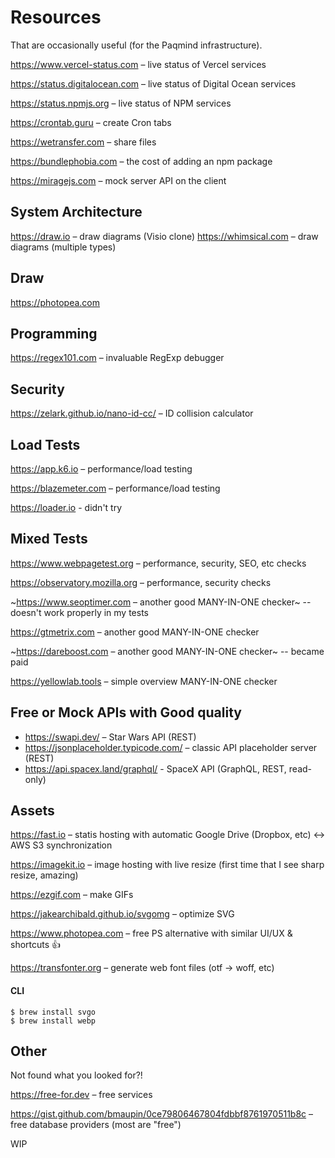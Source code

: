 # Resources

That are occasionally useful (for the Paqmind infrastructure).

https://www.vercel-status.com – live status of Vercel services 

https://status.digitalocean.com – live status of Digital Ocean services

https://status.npmjs.org – live status of NPM services

https://crontab.guru – create Cron tabs

https://wetransfer.com – share files 

https://bundlephobia.com – the cost of adding an npm package

https://miragejs.com – mock server API on the client

## System Architecture

https://draw.io – draw diagrams (Visio clone)
https://whimsical.com – draw diagrams (multiple types)

## Draw

https://photopea.com

## Programming

https://regex101.com – invaluable RegExp debugger 

## Security

https://zelark.github.io/nano-id-cc/ – ID collision calculator

## Load Tests

https://app.k6.io – performance/load testing

https://blazemeter.com – performance/load testing

https://loader.io - didn't try

## Mixed Tests

https://www.webpagetest.org – performance, security, SEO, etc checks

https://observatory.mozilla.org – performance, security checks

~https://www.seoptimer.com – another good MANY-IN-ONE checker~ -- doesn't work properly in my tests

https://gtmetrix.com – another good MANY-IN-ONE checker

~https://dareboost.com – another good MANY-IN-ONE checker~ -- became paid

https://yellowlab.tools – simple overview MANY-IN-ONE checker

## Free or Mock APIs with Good quality

- https://swapi.dev/ – Star Wars API (REST)
- https://jsonplaceholder.typicode.com/ – classic API placeholder server (REST)
- https://api.spacex.land/graphql/ - SpaceX API (GraphQL, REST, read-only)

## Assets

https://fast.io – statis hosting with automatic Google Drive (Dropbox, etc) <-> AWS S3 synchronization

https://imagekit.io – image hosting with live resize (first time that I see sharp resize, amazing)

https://ezgif.com – make GIFs

https://jakearchibald.github.io/svgomg – optimize SVG

https://www.photopea.com – free PS alternative with similar UI/UX & shortcuts 👍

https://transfonter.org – generate web font files (otf -> woff, etc)

#### CLI 

```
$ brew install svgo
$ brew install webp
```

## Other

Not found what you looked for?! 

https://free-for.dev – free services

https://gist.github.com/bmaupin/0ce79806467804fdbbf8761970511b8c – free database providers (most are "free")

WIP
